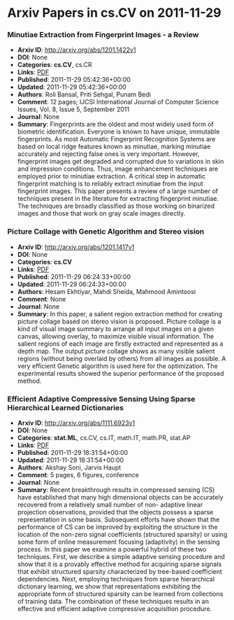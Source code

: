 # Arxiv Papers in cs.CV on 2011-11-29
### Minutiae Extraction from Fingerprint Images - a Review
- **Arxiv ID**: http://arxiv.org/abs/1201.1422v1
- **DOI**: None
- **Categories**: **cs.CV**, cs.CR
- **Links**: [PDF](http://arxiv.org/pdf/1201.1422v1)
- **Published**: 2011-11-29 05:42:36+00:00
- **Updated**: 2011-11-29 05:42:36+00:00
- **Authors**: Roli Bansal, Priti Sehgal, Punam Bedi
- **Comment**: 12 pages; IJCSI International Journal of Computer Science Issues,
  Vol. 8, Issue 5, September 2011
- **Journal**: None
- **Summary**: Fingerprints are the oldest and most widely used form of biometric identification. Everyone is known to have unique, immutable fingerprints. As most Automatic Fingerprint Recognition Systems are based on local ridge features known as minutiae, marking minutiae accurately and rejecting false ones is very important. However, fingerprint images get degraded and corrupted due to variations in skin and impression conditions. Thus, image enhancement techniques are employed prior to minutiae extraction. A critical step in automatic fingerprint matching is to reliably extract minutiae from the input fingerprint images. This paper presents a review of a large number of techniques present in the literature for extracting fingerprint minutiae. The techniques are broadly classified as those working on binarized images and those that work on gray scale images directly.



### Picture Collage with Genetic Algorithm and Stereo vision
- **Arxiv ID**: http://arxiv.org/abs/1201.1417v1
- **DOI**: None
- **Categories**: **cs.CV**
- **Links**: [PDF](http://arxiv.org/pdf/1201.1417v1)
- **Published**: 2011-11-29 06:24:33+00:00
- **Updated**: 2011-11-29 06:24:33+00:00
- **Authors**: Hesam Ekhtiyar, Mahdi Sheida, Mahmood Amintoosi
- **Comment**: None
- **Journal**: None
- **Summary**: In this paper, a salient region extraction method for creating picture collage based on stereo vision is proposed. Picture collage is a kind of visual image summary to arrange all input images on a given canvas, allowing overlay, to maximize visible visual information. The salient regions of each image are firstly extracted and represented as a depth map. The output picture collage shows as many visible salient regions (without being overlaid by others) from all images as possible. A very efficient Genetic algorithm is used here for the optimization. The experimental results showed the superior performance of the proposed method.



### Efficient Adaptive Compressive Sensing Using Sparse Hierarchical Learned Dictionaries
- **Arxiv ID**: http://arxiv.org/abs/1111.6923v1
- **DOI**: None
- **Categories**: **stat.ML**, cs.CV, cs.IT, math.IT, math.PR, stat.AP
- **Links**: [PDF](http://arxiv.org/pdf/1111.6923v1)
- **Published**: 2011-11-29 18:31:54+00:00
- **Updated**: 2011-11-29 18:31:54+00:00
- **Authors**: Akshay Soni, Jarvis Haupt
- **Comment**: 5 pages, 6 figures, conference
- **Journal**: None
- **Summary**: Recent breakthrough results in compressed sensing (CS) have established that many high dimensional objects can be accurately recovered from a relatively small number of non- adaptive linear projection observations, provided that the objects possess a sparse representation in some basis. Subsequent efforts have shown that the performance of CS can be improved by exploiting the structure in the location of the non-zero signal coefficients (structured sparsity) or using some form of online measurement focusing (adaptivity) in the sensing process. In this paper we examine a powerful hybrid of these two techniques. First, we describe a simple adaptive sensing procedure and show that it is a provably effective method for acquiring sparse signals that exhibit structured sparsity characterized by tree-based coefficient dependencies. Next, employing techniques from sparse hierarchical dictionary learning, we show that representations exhibiting the appropriate form of structured sparsity can be learned from collections of training data. The combination of these techniques results in an effective and efficient adaptive compressive acquisition procedure.




